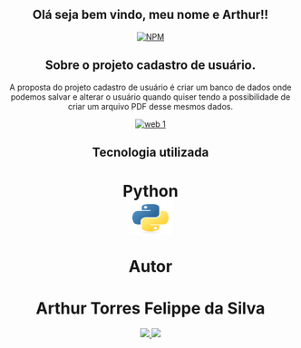 <div align="center"> 
 
## Olá seja bem vindo, meu nome e Arthur!!


[![NPM](https://img.shields.io/npm/l/react)](https://github.com/Thur17/Cadastro/blob/master/LICENSE)

## Sobre o projeto cadastro de usuário. 

A proposta do projeto cadastro de usuário é criar um banco de dados onde podemos salvar e alterar o usuário quando quiser tendo a possibilidade de criar um arquivo PDF desse mesmos dados. 
 
[![web 1]("img")](https://raw.githubusercontent.com/Thur17/Cadastro/master/assets/img/Cadastro.gif)

## Tecnologia utilizada <h1>
<h1>
Python

<div>
  <img align="center" alt="thur-Python" height="60" width="80" src="https://raw.githubusercontent.com/devicons/devicon/master/icons/python/python-original.svg">
</div>

 
 <h1> Autor</h1>
 <h1>Arthur Torres Felippe da Silva </br></h1>

<div>
   <a href = "mailto:arthurthur17@gmail.com"><img src="https://img.shields.io/badge/-Gmail-%23333?style=for-the-badge&logo=gmail&logoColor=white" target="_blank">   </a>
   <a href="https://www.linkedin.com/in/arthur-felippe-5843ab21" target="_blank"><img src="https://img.shields.io/badge/-LinkedIn-%230077B5?style=for-the-badge&logo=linkedin&logoColor=white" target="_blank"></a> 
</div>
